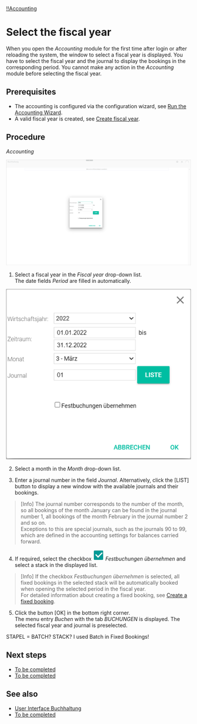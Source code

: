 [!!Accounting](Actindo/Accounting)

# Select the fiscal year

When you open the *Accounting* module for the first time after login or after reloading the system, the window to select a fiscal year is displayed. You have to select the fiscal year and the journal to display the bookings in the corresponding period. You cannot make any action in the *Accounting* module before selecting the fiscal year.

## Prerequisites

- The accounting is configured via the configuration wizard, see [Run the Accounting Wizard](01_RunAccountingWizard.md).
- A valid fiscal year is created, see [Create fiscal year](04_ManageFiscalYear.md#create-a-fiscal-year).

## Procedure

*Accounting*

![Select fiscal year](/Assets/Screenshots/Accounting/Select_FiscalYear_view.png "[Select fiscal year]")

1. Select a fiscal year in the *Fiscal year* drop-down list.   
  The date fields *Period* are filled in automatically.

  ![Fiscal year fields](/Assets/Screenshots/Accounting/Select_FiscalYear_window.png "[Fiscal year fields]")

2. Select a month in the *Month* drop-down list.

3. Enter a journal number in the field *Journal*. Alternatively, click the [LIST] button to display a new window with the available journals and their bookings.

  > [Info] The journal number corresponds to the number of the month, so all bookings of the month January can be found in the journal number 1, all bookings of the month February in the journal number 2 and so on.   
  Exceptions to this are special journals, such as the journals 90 to 99, which are defined in the accounting settings for balances carried forward.     

4. If required, select the checkbox ![checkbox](/Assets/Icons/checkbox.png "[checkbox]") *Festbuchungen übernehmen* and select a stack in the displayed list.

  > [Info] If the checkbox *Festbuchungen übernehmen* is selected, all fixed bookings in the selected stack will be automatically booked when opening the selected period in the fiscal year.   
  For detailed information about creating a fixed booking, see [Create a fixed booking](to_be_completed).

5. Click the button [OK] in the bottom right corner.   
  The menu entry *Buchen* with the tab *BUCHUNGEN* is displayed. The selected fiscal year and journal is preselected.  

STAPEL = BATCH? STACK? I used Batch in Fixed Bookings!


## Next steps

  - [To be completed](#to_be_completed)
  - [To be completed](#to_be_completed)

## See also

  - [User Interface Buchhaltung](/Buchhaltung/UserInterface/00_UserInterface.md)
  - [To be completed](#to_be_completed)
